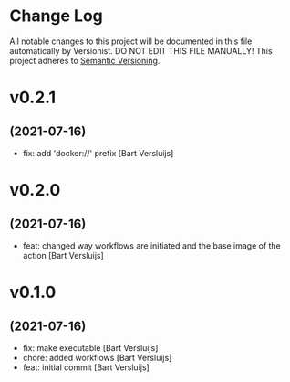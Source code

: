 # Change Log

All notable changes to this project will be documented in this file
automatically by Versionist. DO NOT EDIT THIS FILE MANUALLY!
This project adheres to [Semantic Versioning](http://semver.org/).

# v0.2.1
## (2021-07-16)

* fix: add 'docker://' prefix [Bart Versluijs]

# v0.2.0
## (2021-07-16)

* feat: changed way workflows are initiated and the base image of the action [Bart Versluijs]

# v0.1.0
## (2021-07-16)

* fix: make executable [Bart Versluijs]
* chore: added workflows [Bart Versluijs]
* feat: initial commit [Bart Versluijs]
